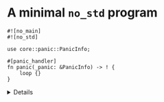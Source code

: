 # A minimal `no_std` program

```rust,editable
#![no_main]
#![no_std]

use core::panic::PanicInfo;

#[panic_handler]
fn panic(_panic: &PanicInfo) -> ! {
    loop {}
}
```

<details>

* This will compile to an empty binary.
* `std` provides a panic handler; without it we must provide our own.
* It can also be provided by another crate, such as `panic-halt`.
* Depending on the target, you may need to compile with `panic = "abort"` to avoid an error about
  `eh_personality`.

</details>
